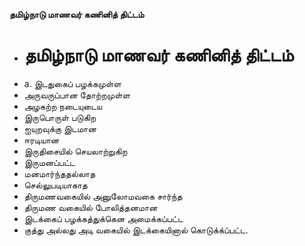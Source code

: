 **தமிழ்நாடு மாணவர் கணினித் திட்டம்**
- # தமிழ்நாடு மாணவர் கணினித் திட்டம்
- a. இடதுகைப் பழக்கமுள்ள
- அருவருப்பான தோற்றமுள்ள
- அழகற்ற நடையுடைய
- இருபொருள் படுகிற
- ஐயுறவுக்கு இடமான
- ஈரடியான
-  இருதிசையில் செயலாற்றுகிற
- இருமனப்பட்ட
- மனமார்ந்ததல்லாத
- செல்லுபடியாகாத
- திருமணவகையில் அனுலோமவகை சார்ந்த
- திருமண வகையில் போலித்தனமான
- இடக்கைப் பழக்கத்துக்கென அமைக்கப்பட்ட
- குத்து அல்லது அடி வகையில் இடக்கையினால் கொடுக்க்ப்பட்ட.

